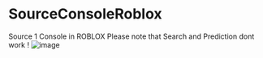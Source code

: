# SourceConsoleRoblox
Source 1 Console in ROBLOX
Please note that Search and Prediction dont work !
![image](https://user-images.githubusercontent.com/100308543/229222045-b2dd6a51-4719-43b7-9f00-bc6e2e04bf9c.png)
